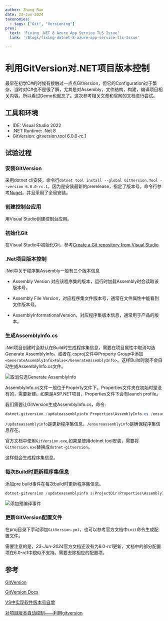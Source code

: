 ```yaml
---
author: Zhang Ran
date: 23-Jun-2024
taxonomies:
  - tags: ["Git", "Versioning"]
prev: 
  text: 'Fixing .NET 8 Azure App Service TLS Issue'
  link: '/Blogs/fixing-dotnet-8-azure-app-service-tls-Issue'

---
```


# 利用GitVersion对.NET项目版本控制

最早在初学C#的时候有接触过一点点GitVersion，但它的Configuration过于繁杂，当时对C#也不是很了解，尤其是对Assembly，文件结构，构建，编译项目相关内容。所以看过Demo也就忘了。这次参考相关文章和官网的文档进行尝试。

## 工具和环境

- IDE: Visual Studio 2022
- .NET Runtime: .Net 8
- GitVersion: gitversion.tool 6.0.0-rc.1

## 试验过程

### 安装GitVersion

采用dotnet cli安装，命令行`dotnet tool install --global GitVersion.Tool --version 6.0.0-rc.1`，因为是安装最新的prerelease，指定了版本号。命令行参考[Nuget](https://www.nuget.org/packages/GitVersion.Tool/6.0.0-rc.1)。并且采用了全局安装。

### 创建控制台应用

用Visual Studio创建控制台应用。

### 初始化Git

在Visual Studio中初始化Git，参考[Create a Git repository from Visual Studio](https://learn.microsoft.com/en-us/visualstudio/version-control/git-create-repository?view=vs-2022)

### .Net项目版本控制

.Net中关于程序集Assembly一般有三个版本信息

- Assembly Version 对应该程序集的版本，运行时加载Assembly时会读取该版本号。

- Assembly File Version，对应程序集文件版本号，通常在文件属性中能看到文件版本号。

- AssemblyInformationalVersion，对应程序集版本信息，通常用于产品的版本。

### 生成AssemblyInfo.cs

.Net项目创建时会默认在Build时生成程序集信息，需要在项目属性中取消勾选Generate AssemblyInfo。或者在.csproj文件中Property Group中添加`<GenerateAssemblyInfo>False</GenerateAssemblyInfo>`。这样Build时就不会自动生成AssemblyInfo.cs文件。

![取消勾选Generate AssemblyInfo](/gitversion_project_property.png)

AssemblyInfo.cs文件一般位于Property文件下。Properties文件夹在初始时是没有的，需要新建。如果是ASP.NET项目，Properties文件下会有launch profile。

我们需要让GitVersion生成AssemblyInfo.cs，命令:

``` ps1
dotnet-gitversion /updateassemblyinfo Properties\AssemblyInfo.cs /ensureassemblyinfo
```

`/updateassemblyinfo`是更新程序集信息，`/ensureassemblyinfo`是确保程序集信息存在。

官方文档中使用`GitVersion.exe`,如果是使用dotnet tool安装，需要将`GitVersion.exe`替换成`dotnet-gitversion`。

这样就会生成程序集信息。

### 每次Build时更新程序集信息

添加pre build事件在每次build时更新程序集信息。

```ps1
dotnet-gitversion /updateassemblyinfo $(ProjectDir)Properties\AssemblyInfo.cs /ensureassemblyinfo
```

![添加预编译事件](/gitversion_prebuild_event.png)

### 更新GitVersion配置文件

在proj目录下手动添加`GitVersion.yml`，也可以参考官方文档中`init`命令生成配置文件。

需要注意的是，*23-Jun-2024*官方文档还没有为6.0-rc1更新，文档中的部分配置项在6.0-rc1中貌似不支持。需要去除相应的配置项。

## 参考

[GitVersion](https://github.com/GitTools/GitVersion)

[GitVersion Docs](https://gitversion.net/docs/)

[VS中实现软件版本号自增](https://www.bilibili.com/video/BV1kx4y1b7vV/?spm_id_from=333.1007.top_right_bar_window_history.content.click&vd_source=512e802b6f501a7cb1aaad55de9f9067)

[对项目版本自动控制——利用gitversion](https://www.cnblogs.com/JerryMouseLi/p/14366880.html)